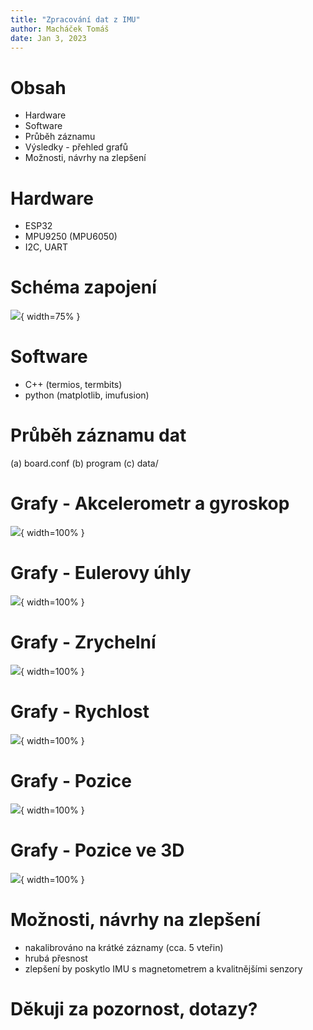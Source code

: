 ```yaml
---
title: "Zpracování dat z IMU"
author: Macháček Tomáš
date: Jan 3, 2023
---
```


# Obsah

 - Hardware
 - Software
 - Průběh záznamu
 - Výsledky - přehled grafů
 - Možnosti, návrhy na zlepšení

# Hardware

 - ESP32
 - MPU9250 (MPU6050)
 - I2C, UART

# Schéma zapojení

![](pic/scheme.png){ width=75% }

# Software

 - C++ (termios, termbits)
 - python (matplotlib, imufusion)

# Průběh záznamu dat

 (a) board.conf
 (b) program
 (c) data/

# Grafy - Akcelerometr a gyroskop

![](pic/raw_data.png){ width=100% }

# Grafy - Eulerovy úhly

![](pic/euler_angles.png){ width=100% }

# Grafy - Zrychelní

![](pic/acceleration.png){ width=100% }

# Grafy - Rychlost

![](pic/velocity.png){ width=100% }

# Grafy - Pozice

![](pic/position.png){ width=100% }

# Grafy - Pozice ve 3D

![](pic/position_3D.png){ width=100% }

# Možnosti, návrhy na zlepšení

 - nakalibrováno na krátké záznamy (cca. 5 vteřin)
 - hrubá přesnost
 - zlepšení by poskytlo IMU s magnetometrem a kvalitnějšími senzory

# Děkuji za pozornost, dotazy?
